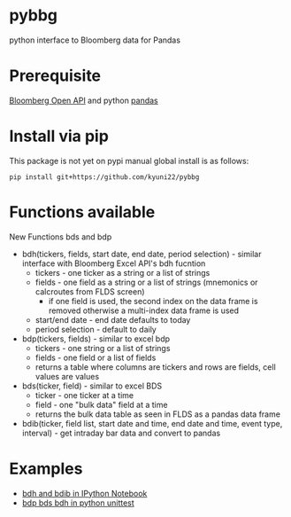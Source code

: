 pybbg
=====

python interface to Bloomberg data for Pandas

Prerequisite
=====

[Bloomberg Open API](http://www.openbloomberg.com/open-api/) and python [pandas](http://pandas.pydata.org/)

Install via pip
=====

This package is not yet on pypi manual global install is as follows:

    pip install git+https://github.com/kyuni22/pybbg 

Functions available
=====

New Functions bds and bdp 

* bdh(tickers, fields, start date, end date, period selection) - similar interface with Bloomberg Excel API's bdh fucntion
	* tickers - one ticker as a string or a list of strings 
	* fields - one field as a string or a list of strings (mnemonics or calcroutes from FLDS screen)
		* if one field is used, the second index on the data frame is removed otherwise a multi-index data frame is used
	* start/end date - end date defaults to today
	* period selection - default to daily
* bdp(tickers, fields) - similar to excel bdp
	* tickers - one string or a list of strings
	* fields - one field or a list of fields
	* returns a table where columns are tickers and rows are fields, cell values are values
* bds(ticker, field) - similar to excel BDS
	* ticker - one ticker at a time
	* field - one "bulk data" field at a time
	* returns the bulk data table as seen in FLDS as a pandas data frame
* bdib(ticker, field list, start date and time, end date and time, event type, interval) - get intraday bar data and convert to pandas

Examples
=====
* [bdh and bdib in IPython Notebook](http://nbviewer.ipython.org/github/kyuni22/pybbg/blob/master/BBG_API_test.ipynb?create=1)
* [bdp bds bdh in python unittest](https://github.com/kyuni22/pybbg/blob/master/test_pybbg.py) 
